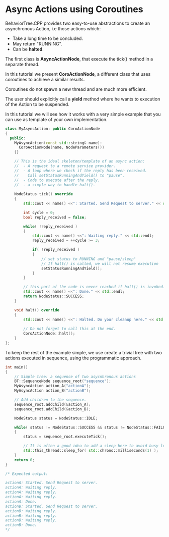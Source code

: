# Async Actions using Coroutines

BehaviorTree.CPP provides two easy-to-use abstractions to create an 
asynchronous Action, i.e those actions which:


- Take a long time to be concluded.
- May return "RUNNING".
- Can be __halted__.

The first class is __AsyncActionNode__, that execute the tick() method in a
separate thread.

In this tutorial we present __CoroActionNode__, a different class that uses
coroutines to achieve a similar results.

Coroutines do not spawn a new thread and are much more efficient.

The user should explicitly call a __yield__ method where he wants to execution
of the Action to be suspended.

In this tutorial we will see how it works with a very simple example that 
you can use as template of your own implementation.



``` c++
class MyAsyncAction: public CoroActionNode
{
  public:
    MyAsyncAction(const std::string& name):
      CoroActionNode(name, NodeParameters())
    {}

    // This is the ideal skeleton/template of an async action:
    //  - A request to a remote service provider.
    //  - A loop where we check if the reply has been received.
    //    Call setStatusRunningAndYield() to "pause".
    //  - Code to execute after the reply.
    //  - a simple way to handle halt().
    
    NodeStatus tick() override
    {
        std::cout << name() <<": Started. Send Request to server." << std::endl;

        int cycle = 0;
        bool reply_received = false;

        while( !reply_received )
        {
            std::cout << name() <<": Waiting reply." << std::endl;
            reply_received = ++cycle >= 3;

            if( !reply_received )
            {
                // set status to RUNNING and "pause/sleep"
                // If halt() is called, we will not resume execution
                setStatusRunningAndYield();
            }
        }

        // this part of the code is never reached if halt() is invoked.
        std::cout << name() <<": Done." << std::endl;
        return NodeStatus::SUCCESS;
    }

    void halt() override
    {
        std::cout << name() <<": Halted. Do your cleanup here." << std::endl;
       
        // Do not forget to call this at the end.
        CoroActionNode::halt();
    }
};

```

To keep the rest of the example simple, we use create a trivial tree
with two actions executed in sequence, using the programmatic approach. 

``` c++
int main()
{
    // Simple tree: a sequence of two asycnhronous actions
    BT::SequenceNode sequence_root("sequence");
    MyAsyncAction action_A("actionA");
    MyAsyncAction action_B("actionB");

    // Add children to the sequence.
    sequence_root.addChild(&action_A);
    sequence_root.addChild(&action_B);

    NodeStatus status = NodeStatus::IDLE;

    while( status != NodeStatus::SUCCESS && status != NodeStatus::FAILURE)
    {
        status = sequence_root.executeTick();

        // It is often a good idea to add a sleep here to avoid busy loops
        std::this_thread::sleep_for( std::chrono::milliseconds(1) );
    }
    return 0;
}

/* Expected output:

actionA: Started. Send Request to server.
actionA: Waiting reply.
actionA: Waiting reply.
actionA: Waiting reply.
actionA: Done.
actionB: Started. Send Request to server.
actionB: Waiting reply.
actionB: Waiting reply.
actionB: Waiting reply.
actionB: Done.
*/
```
